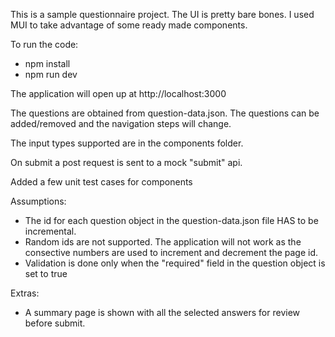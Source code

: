 This is a sample questionnaire project. The UI is pretty bare bones. I used MUI to take advantage of some ready made components.

To run the code:
- npm install
- npm run dev

The application will open up at http://localhost:3000

The questions are obtained from question-data.json. The questions can be added/removed and the navigation steps will change.

The input types supported are in the components folder.

On submit a post request is sent to a mock "submit" api.

Added a few unit test cases for components

Assumptions:
- The id for each question object in the question-data.json file HAS to be incremental.
- Random ids are not supported. The application will not work as the consective numbers are used to increment and decrement the page id.
- Validation is done only when the "required" field in the question object is set to true

Extras:
- A summary page is shown with all the selected answers for review before submit.

